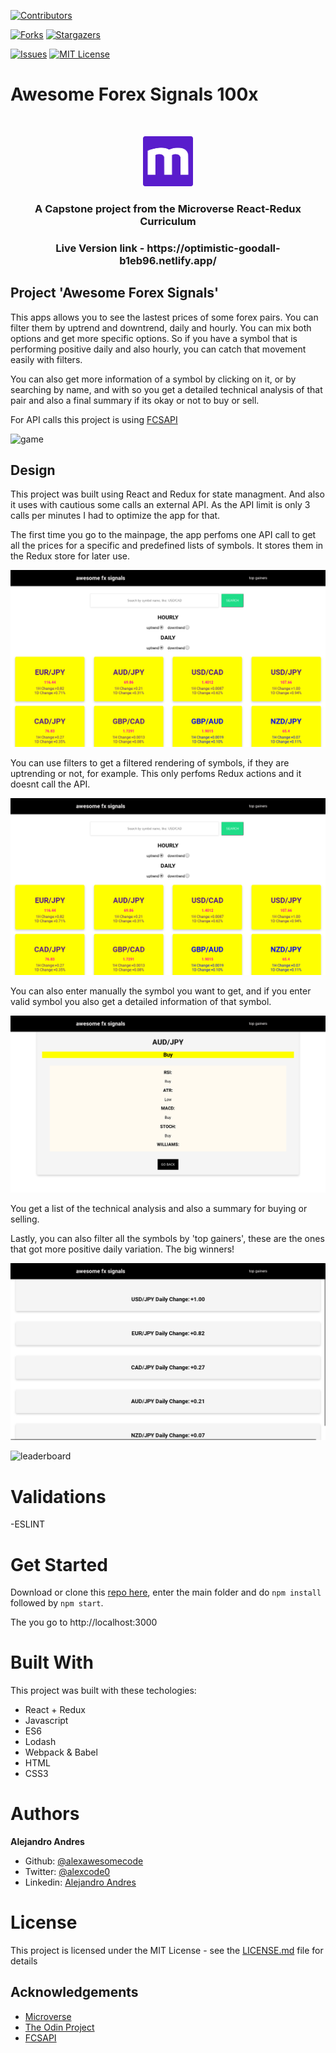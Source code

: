 
[![Contributors][contributors-shield]][contributors-url]

[![Forks][forks-shield]][forks-url]
[![Stargazers][stars-shield]][stars-url]

[![Issues][issues-shield]][issues-url]
[![MIT License][license-shield]][license-url]

# Awesome Forex Signals 100x
<br/>
<p align="center">
  <a href="https://www.microverse.org/">
    <img src="assets/microverse.png" alt="Logo" width="80" height="80">
  </a>

  <h3 align="center">
    A Capstone project from the  Microverse React-Redux Curriculum
  </h3>

  <h3 align="center">
	 Live Version link - https://optimistic-goodall-b1eb96.netlify.app/
  </h3>

 

  </p>
</p>

## Project 'Awesome Forex Signals'

This apps allows you to see the lastest prices of some forex pairs. You can filter them by uptrend and downtrend, daily and hourly. You can mix both options and get more specific options. So if you have a symbol that is performing positive daily and also hourly, you can catch that movement easily with filters.

You can also get more information of a symbol by clicking on it, or by searching by name, and with so you get a detailed technical analysis of that pair and also a final summary if its okay or not to buy or sell.

For API calls this project is using [FCSAPI](www.fcsapi.com)


![game](assets/game.png)


## Design

This project was built using React and Redux for state managment. And also it uses with cautious some calls an external API. As the API limit is only 3 calls per minutes I had to optimize the app for that.

The first time you go to the mainpage, the app perfoms one API call to get all the prices for a specific and predefined lists of symbols. It stores them in the Redux store for later use.

![main](assets/main.png)

You can use filters to get a filtered rendering of symbols, if they are uptrending or not, for example. This only perfoms Redux actions and it doesnt call the API. 

![gameover](assets/tags.png)

You can also enter manually the symbol you want to get, and if you enter valid symbol you also get a detailed information of that symbol. 

![gameover](assets/indicators.png)

You get a list of the technical analysis and also a summary for buying or selling.

Lastly, you can also filter all the symbols by 'top gainers', these are the ones that got more positive daily variation. The big winners!


![gameover](assets/topgainers.png)




![leaderboard](assets/leaderboard.png)


# Validations

-ESLINT

# Get Started

Download or clone this [repo here](https://github.com/alexawesomecode/awesome-fx-signals), enter the main folder and do `npm install` followed by `npm start`. 

The you go to http://localhost:3000


# Built With

This project was built with these techologies:

* React + Redux
* Javascript
* ES6
* Lodash
* Webpack & Babel
* HTML
* CSS3

# Authors

**Alejandro Andres**

- Github: [@alexawesomecode](https://github.com/alexawesomecode)
- Twitter: [@alexcode0](https://twitter.com/alexcode0)
- Linkedin: [Alejandro Andres](https://www.linkedin.com/in/alejandro-andres-126592191/)

# License

This project is licensed under the MIT License - see the [LICENSE.md](LICENSE.md) file for details

<!-- ACKNOWLEDGEMENTS -->
## Acknowledgements
* [Microverse](https://www.microverse.org/)
* [The Odin Project](https://www.theodinproject.com/)
* [FCSAPI](https://www.fcsapi.com/)

<!-- MARKDOWN LINKS & IMAGES -->
<!-- https://www.markdownguide.org/basic-syntax/#reference-style-links -->
[contributors-shield]: https://img.shields.io/github/contributors/alexawesomecode/awesome-fx-signals.svg?style=flat-square
[contributors-url]: https://github.com/alexawesomecode/awesome-fx-signals/graphs/contributors
[forks-shield]: https://img.shields.io/github/forks/alexawesomecode/awesome-fx-signals
[forks-url]: https://github.com/alexawesomecode/awesome-fx-signals/network/members
[stars-shield]: https://img.shields.io/github/stars/alexawesomecode/awesome-fx-signals
[stars-url]: https://github.com/alexawesomecode/awesome-fx-signals/stargazers
[issues-shield]: https://img.shields.io/github/issues/alexawesomecode/awesome-fx-signals
[issues-url]: https://github.com/alexawesomecode/awesome-fx-signals/issues
[license-shield]: https://img.shields.io/github/license/alexawesomecode/awesome-fx-signals
[license-url]: https://github.com/alexawesomecode/awesome-fx-signals/blob/master/LICENSE.txt
